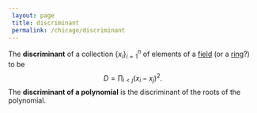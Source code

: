 ```yaml
---
 layout: page
 title: discriminant
 permalink: /chicago/discriminant
---
```

The **discriminant** of a collection $\{x_i\}_{i=1}^n$ of elements of a [field](https://defsmath.github.io/DefsMath/field) (or a [ring](https://defsmath.github.io/DefsMath/ring)?) to be $$D = \prod_{i<j} (x_i-x_j)^2.$$ The **discriminant of a polynomial** is the discriminant of the roots of the polynomial. 